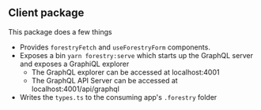 ## Client package

This package does a few things

- Provides `forestryFetch` and `useForestryForm` components.
- Exposes a bin `yarn forestry:serve` which starts up the GraphQL server and exposes a GraphiQL explorer
  - The GraphQL explorer can be accessed at localhost:4001
  - The GraphQL API Server can be accessed at localhost:4001/api/graphql
- Writes the `types.ts` to the consuming app's `.forestry` folder
